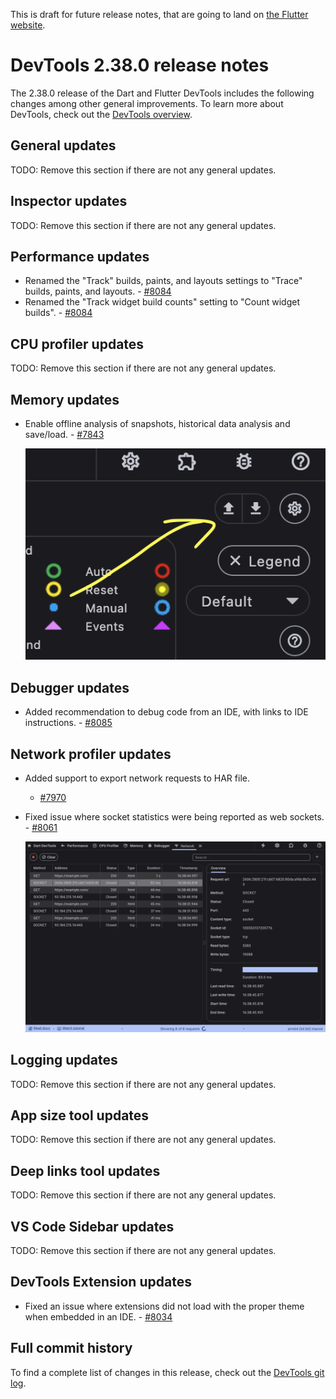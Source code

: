 This is draft for future release notes, that are going to land on
[the Flutter website](https://docs.flutter.dev/tools/devtools/release-notes).

# DevTools 2.38.0 release notes

The 2.38.0 release of the Dart and Flutter DevTools
includes the following changes among other general improvements.
To learn more about DevTools, check out the
[DevTools overview](/tools/devtools/overview).

## General updates

TODO: Remove this section if there are not any general updates.

## Inspector updates

TODO: Remove this section if there are not any general updates.

## Performance updates

* Renamed the "Track" builds, paints, and layouts settings to "Trace"
builds, paints, and layouts. - [#8084](https://github.com/flutter/devtools/pull/8084)
* Renamed the "Track widget build counts" setting to "Count widget builds". - [#8084](https://github.com/flutter/devtools/pull/8084)

## CPU profiler updates

TODO: Remove this section if there are not any general updates.

## Memory updates

* Enable offline analysis of snapshots, historical data analysis and save/load. - [#7843](https://github.com/flutter/devtools/pull/7843)

    ![Memory offline data](images/memory-save-load.png "Memory offline data")

## Debugger updates

* Added recommendation to debug code from an IDE, with links to IDE instructions. - [#8085](https://github.com/flutter/devtools/pull/8085)

## Network profiler updates

* Added support to export network requests to HAR file.
   - [#7970](https://github.com/flutter/devtools/pull/7970)
* Fixed issue where socket statistics were being reported as web sockets. - [#8061](https://github.com/flutter/devtools/pull/8061)

    ![Network profiler correctly displaying socket statistics](images/socket-profiling.png "Network profiler correctly displaying socket statistics")
## Logging updates

TODO: Remove this section if there are not any general updates.

## App size tool updates

TODO: Remove this section if there are not any general updates.

## Deep links tool updates

TODO: Remove this section if there are not any general updates.

## VS Code Sidebar updates

TODO: Remove this section if there are not any general updates.

## DevTools Extension updates

* Fixed an issue where extensions did not load with the proper theme when
embedded in an IDE. - [#8034](https://github.com/flutter/devtools/pull/8034)

## Full commit history

To find a complete list of changes in this release, check out the
[DevTools git log](https://github.com/flutter/devtools/tree/v2.38.0).
